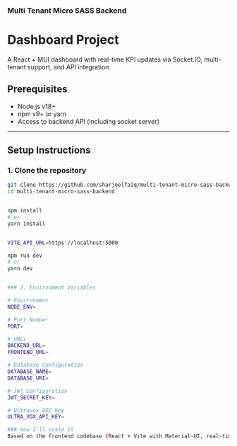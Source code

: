 ### Multi Tenant Micro SASS Backend
# Dashboard Project

A React + MUI dashboard with real-time KPI updates via Socket.IO, multi-tenant support, and API integration.

## Prerequisites

- Node.js v18+  
- npm v9+ or yarn  
- Access to backend API (including socket server)  

---

## Setup Instructions

### 1. Clone the repository

```bash
git clone https://github.com/sharjeelfaiq/multi-tenant-micro-sass-backend.git
cd multi-tenant-micro-sass-backend


npm install
# or
yarn install


VITE_API_URL=https://localhost:5000

npm run dev
# or
yarn dev


### 2. Environment Variables

# Environment
NODE_ENV=

# Port Number
PORT=

# URLs
BACKEND_URL=
FRONTEND_URL=

# Database Configuration
DATABASE_NAME=
DATABASE_URI=

# JWT Configuration
JWT_SECRET_KEY=

# Ultravox API Key
ULTRA_VOX_API_KEY=

### How I'll scale it
Based on the frontend codebase (React + Vite with Material-UI, real-time Socket.IO updates, and multi-tenant dashboard), here's how I'd scale it: I'd implement code splitting and lazy loading for routes and heavy components to reduce initial bundle size, then set up a CDN (like Cloudflare or Vercel) to serve static assets globally with edge caching. I'd optimize the Socket.IO connections by implementing connection pooling and reconnection strategies to handle network issues gracefully. For state management, I'd add proper caching strategies (React Query or SWR) to minimize API calls and implement optimistic updates for better UX. I'd also add service workers for offline support and faster subsequent loads. The quick wins I'd prioritize are: memoizing expensive components with React.memo, debouncing real-time updates to prevent UI thrashing, implementing virtual scrolling for large data lists, and setting up proper error boundaries. I'd also optimize the build process with tree-shaking and move tenant-specific theming to CSS variables for instant theme switching without re-renders.